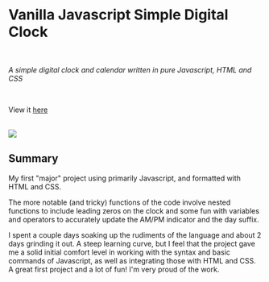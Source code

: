 # Vanilla Javascript Simple Digital Clock

<br>

_A simple digital clock and calendar written in pure Javascript, HTML and CSS_

<br>

View it [here](https://MasonFraley.github.io/newclockapp)

<br>

<image src="photos/Image%2010-8-22%20at%2010.19%20AM.jpg">

## Summary

My first "major" project using primarily Javascript, and formatted with HTML and CSS.

The more notable (and tricky) functions of the code involve nested functions to include leading zeros on the clock and some fun with variables and operators to accurately update the AM/PM indicator and the day suffix.

I spent a couple days soaking up the rudiments of the language and about 2 days grinding it out. A steep learning curve, but I feel that the project gave me a solid initial comfort level in working with the syntax and basic commands of Javascript, as well as integrating those with HTML and CSS. A great first project and a lot of fun! I'm very proud of the work.
